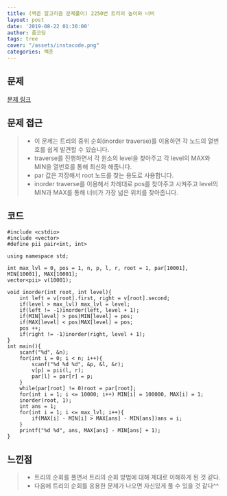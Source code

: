 ```yaml
---
title: (백준 알고리즘 문제풀이) 2250번 트리의 높이와 너비
layout: post
date: '2019-08-22 01:30:00'
author: 줌코딩
tags: tree
cover: "/assets/instacode.png"
categories: 백준
---
```


## 문제

[문제 링크](https://www.acmicpc.net/problem/2250)

## 문제 접근

>* 이 문제는 트리의 중위 순회(inorder traverse)를 이용하면 각 노드의 열번호를 쉽게 발견할 수 있습니다.
>* traverse를 진행하면서 각 원소의 level을 찾아주고 각 level의 MAX와 MIN을 열번호를 통해 최신화 해줍니다.
>* par 값은 저장해서 root 노드를 찾는 용도로 사용합니다.
>* inorder traverse를 이용해서 차례대로 pos를 찾아주고 시켜주고 level의 MIN과 MAX를 통해 너비가 가장 넓은 위치를 찾아줍니다.

## 코드

    #include <cstdio>
    #include <vector>
    #define pii pair<int, int>

    using namespace std;

    int max_lvl = 0, pos = 1, n, p, l, r, root = 1, par[10001], MIN[10001], MAX[10001];
    vector<pii> v(10001);

    void inorder(int root, int level){
        int left = v[root].first, right = v[root].second;
        if(level > max_lvl) max_lvl = level;
        if(left != -1)inorder(left, level + 1);
        if(MIN[level] > pos)MIN[level] = pos;
        if(MAX[level] < pos)MAX[level] = pos;
        pos ++;
        if(right != -1)inorder(right, level + 1);
    }
    int main(){
        scanf("%d", &n);
        for(int i = 0; i < n; i++){
            scanf("%d %d %d", &p, &l, &r);
            v[p] = pii(l, r);
            par[l] = par[r] = p;
        }
        while(par[root] != 0)root = par[root];
        for(int i = 1; i <= 10000; i++) MIN[i] = 100000, MAX[i] = 1;
        inorder(root, 1);
        int ans = 1;
        for(int i = 1; i <= max_lvl; i++){
            if(MAX[i] - MIN[i] > MAX[ans] - MIN[ans])ans = i;
        }
        printf("%d %d", ans, MAX[ans] - MIN[ans] + 1);
    }

## 느낀점

>* 트리의 순회를 풀면서 트리의 순회 방법에 대해 제대로 이해하게 된 것 같다.
>* 다음에 트리의 순회를 응용한 문제가 나오면 자신있게 풀 수 있을 것 같다^^
